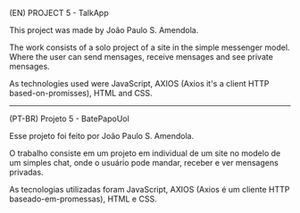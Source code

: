 (EN) PROJECT 5 - TalkApp 

This project was made by João Paulo S. Amendola.

The work consists of a solo project of a site in the simple messenger model. Where the user can send mensages, receive mensages and see private mensages.

As technologies used were JavaScript, AXIOS (Axios it's a client HTTP based-on-promisses), HTML and CSS.

-----------------------------------------------------------------------------------------------------------------------------------------------------------

(PT-BR) Projeto 5 - BatePapoUol

Esse projeto foi feito por João Paulo S. Amendola.

O trabalho consiste em um projeto em individual de um site no modelo de um simples chat, onde o usuário pode mandar, receber e ver mensagens privadas.

As tecnologias utilizadas foram JavaScript, AXIOS (Axios é um cliente HTTP baseado-em-promessas), HTML e CSS.
